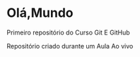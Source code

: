 # Olá,Mundo 
 Primeiro repositório do Curso Git E GitHub

 Repositório criado durante um Aula Ao vivo

